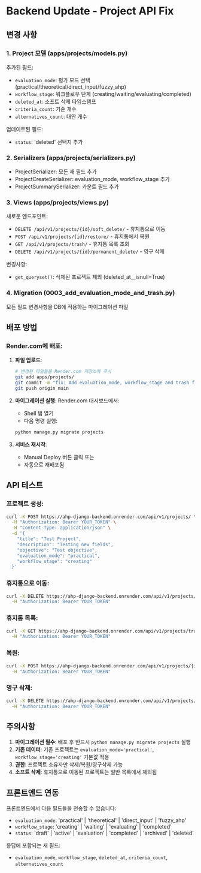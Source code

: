 # Backend Update - Project API Fix

## 변경 사항

### 1. Project 모델 (apps/projects/models.py)
추가된 필드:
- `evaluation_mode`: 평가 모드 선택 (practical/theoretical/direct_input/fuzzy_ahp)
- `workflow_stage`: 워크플로우 단계 (creating/waiting/evaluating/completed)
- `deleted_at`: 소프트 삭제 타임스탬프
- `criteria_count`: 기준 개수
- `alternatives_count`: 대안 개수

업데이트된 필드:
- `status`: 'deleted' 선택지 추가

### 2. Serializers (apps/projects/serializers.py)
- ProjectSerializer: 모든 새 필드 추가
- ProjectCreateSerializer: evaluation_mode, workflow_stage 추가
- ProjectSummarySerializer: 카운트 필드 추가

### 3. Views (apps/projects/views.py)
새로운 엔드포인트:
- `DELETE /api/v1/projects/{id}/soft_delete/` - 휴지통으로 이동
- `POST /api/v1/projects/{id}/restore/` - 휴지통에서 복원
- `GET /api/v1/projects/trash/` - 휴지통 목록 조회
- `DELETE /api/v1/projects/{id}/permanent_delete/` - 영구 삭제

변경사항:
- `get_queryset()`: 삭제된 프로젝트 제외 (deleted_at__isnull=True)

### 4. Migration (0003_add_evaluation_mode_and_trash.py)
모든 필드 변경사항을 DB에 적용하는 마이그레이션 파일

## 배포 방법

### Render.com에 배포:

1. **파일 업로드**:
   ```bash
   # 변경된 파일들을 Render.com 저장소에 푸시
   git add apps/projects/
   git commit -m "fix: Add evaluation_mode, workflow_stage and trash functionality"
   git push origin main
   ```

2. **마이그레이션 실행**:
   Render.com 대시보드에서:
   - Shell 탭 열기
   - 다음 명령 실행:
   ```bash
   python manage.py migrate projects
   ```

3. **서비스 재시작**:
   - Manual Deploy 버튼 클릭 또는
   - 자동으로 재배포됨

## API 테스트

### 프로젝트 생성:
```bash
curl -X POST https://ahp-django-backend.onrender.com/api/v1/projects/ \
  -H "Authorization: Bearer YOUR_TOKEN" \
  -H "Content-Type: application/json" \
  -d '{
    "title": "Test Project",
    "description": "Testing new fields",
    "objective": "Test objective",
    "evaluation_mode": "practical",
    "workflow_stage": "creating"
  }'
```

### 휴지통으로 이동:
```bash
curl -X DELETE https://ahp-django-backend.onrender.com/api/v1/projects/{id}/soft_delete/ \
  -H "Authorization: Bearer YOUR_TOKEN"
```

### 휴지통 목록:
```bash
curl -X GET https://ahp-django-backend.onrender.com/api/v1/projects/trash/ \
  -H "Authorization: Bearer YOUR_TOKEN"
```

### 복원:
```bash
curl -X POST https://ahp-django-backend.onrender.com/api/v1/projects/{id}/restore/ \
  -H "Authorization: Bearer YOUR_TOKEN"
```

### 영구 삭제:
```bash
curl -X DELETE https://ahp-django-backend.onrender.com/api/v1/projects/{id}/permanent_delete/ \
  -H "Authorization: Bearer YOUR_TOKEN"
```

## 주의사항

1. **마이그레이션 필수**: 배포 후 반드시 `python manage.py migrate projects` 실행
2. **기존 데이터**: 기존 프로젝트는 `evaluation_mode='practical'`, `workflow_stage='creating'` 기본값 적용
3. **권한**: 프로젝트 소유자만 삭제/복원/영구삭제 가능
4. **소프트 삭제**: 휴지통으로 이동된 프로젝트는 일반 목록에서 제외됨

## 프론트엔드 연동

프론트엔드에서 다음 필드들을 전송할 수 있습니다:
- `evaluation_mode`: 'practical' | 'theoretical' | 'direct_input' | 'fuzzy_ahp'
- `workflow_stage`: 'creating' | 'waiting' | 'evaluating' | 'completed'
- `status`: 'draft' | 'active' | 'evaluation' | 'completed' | 'archived' | 'deleted'

응답에 포함되는 새 필드:
- `evaluation_mode`, `workflow_stage`, `deleted_at`, `criteria_count`, `alternatives_count`